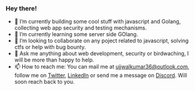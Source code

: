 ### Hey there!

- 🔭 I’m currently building some cool stuff with javascript and Golang, collecting web app security and testing mechanisms.
- 🌱 I’m currently learning some server side GOlang.
- 👯 I’m looking to collaborate on any poject related to javascript, solving ctfs or help with bug bounty.
- 💬 Ask me anything about web development, security or birdwaching, I will be more than happy to help. 
- 📫 How to reach me: You can mail me at ujjwalkumar36@outlook.com, follow me on [Twitter](https://twitter.com/epicujjwal), [LinkedIn](https://www.linkedin.com/in/ujjwal-kumar-057b511b1)  or send me a message on [Discord](https://discordapp.com/channels/@me/ujjwal-kr#9277). Will soon reach back to you.

